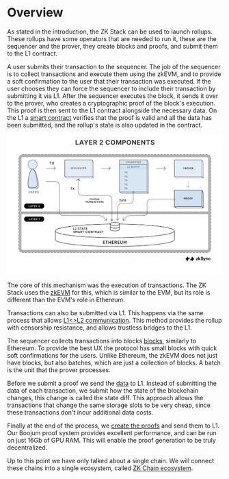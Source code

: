 # Overview

As stated in the introduction, the ZK Stack can be used to launch rollups. These rollups have some operators that are
needed to run it, these are the sequencer and the prover, they create blocks and proofs, and submit them to the L1
contract.

A user submits their transaction to the sequencer. The job of the sequencer is to collect transactions and execute them
using the zkEVM, and to provide a soft confirmation to the user that their transaction was executed. If the user chooses
they can force the sequencer to include their transaction by submitting it via L1. After the sequencer executes the
block, it sends it over to the prover, who creates a cryptographic proof of the block's execution. This proof is then
sent to the L1 contract alongside the necessary data. On the L1 a [smart contract](./l1_smart_contracts.md) verifies
that the proof is valid and all the data has been submitted, and the rollup's state is also updated in the contract.

![Components](./img/L2_Components.png)

The core of this mechanism was the execution of transactions. The ZK Stack uses the [zkEVM](./zk_evm/README.md) for
this, which is similar to the EVM, but its role is different than the EVM's role in Ethereum.

Transactions can also be submitted via L1. This happens via the same process that allows
[L1<>L2 communication](./l1_l2_communication/README.md). This method provides the rollup with censorship resistance, and
allows trustless bridges to the L1.

The sequencer collects transactions into blocks [blocks](./blocks_batches.md), similarly to Ethereum. To provide the
best UX the protocol has small blocks with quick soft confirmations for the users. Unlike Ethereum, the zkEVM does not
just have blocks, but also batches, which are just a collection of blocks. A batch is the unit that the prover
processes.

Before we submit a proof we send the [data](./data_availability/README.md) to L1. Instead of submitting the data of each
transaction, we submit how the state of the blockchain changes, this change is called the state diff. This approach
allows the transactions that change the same storage slots to be very cheap, since these transactions don't incur
additional data costs.

Finally at the end of the process, we [create the proofs](./data_availability/README.md) and send them to L1. Our Boojum
proof system provides excellent performance, and can be run on just 16Gb of GPU RAM. This will enable the proof
generation to be truly decentralized.

Up to this point we have only talked about a single chain. We will connect these chains into a single ecosystem, called
[ZK Chain ecosystem](./zk_chains/README.md).
